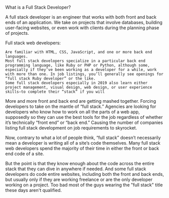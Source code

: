 What is a Full Stack Developer?

A full stack developer is an engineer that works with both front and back ends of an application. We take on projects that involve databases, building user-facing websites, or even work with clients during the planning phase of projects.

Full stack web developers:

    Are familiar with HTML, CSS, JavaScript, and one or more back end languages.
    Most full stack developers specialize in a particular back end programming language, like Ruby or PHP or Python, although some, especially if they’ve been working as a developer for a while, work with more than one. In job listings, you’ll generally see openings for “full stack Ruby developer” or the like.
    Some full stack developers especially in 2019 also learn either project management, visual design, web design, or user experience skills—to complete their “stack” if you will

More and more front and back end are getting mashed together. Forcing developers to take on the mantle of “full stack.” Agencies are looking for developers who know how to work on all the parts of a web app, supposedly so they can use the best tools for the job regardless of whether it’s technically “front end” or “back end.” Causing the number of companies listing full stack development on job requirements to skyrocket.

Now, contrary to what a lot of people think, “full stack” doesn’t necessarily mean a developer is writing all of a site’s code themselves. Many full stack web developers spend the majority of their time in either the front or back end code of a site.

But the point is that they know enough about the code across the entire stack that they can dive in anywhere if needed. And some full stack developers do code entire websites, including both the front and back ends, but usually only if they are working freelance or are the only developer working on a project. Too bad most of the guys wearing the "full stack" title these days aren't qualified.
